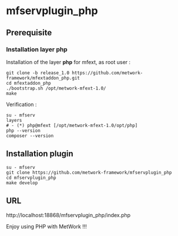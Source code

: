 # mfservplugin_php

## Prerequisite

### Installation layer php

Installation of the layer **php** for mfext, as root user :

```
git clone -b release_1.0 https://github.com/metwork-framework/mfextaddon_php.git
cd mfextaddon_php
./bootstrap.sh /opt/metwork-mfext-1.0/
make
```

Verification :

```
su - mfserv
layers
# - (*) php@mfext [/opt/metwork-mfext-1.0/opt/php]
php --version
composer --version
```

## Installation plugin

```
su - mfserv
git clone https://github.com/metwork-framework/mfservplugin_php
cd mfservplugin_php
make develop
```

## URL

http://localhost:18868/mfservplugin_php/index.php

Enjoy using PHP with MetWork !!!

